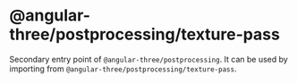 # @angular-three/postprocessing/texture-pass

Secondary entry point of `@angular-three/postprocessing`. It can be used by importing from `@angular-three/postprocessing/texture-pass`.
